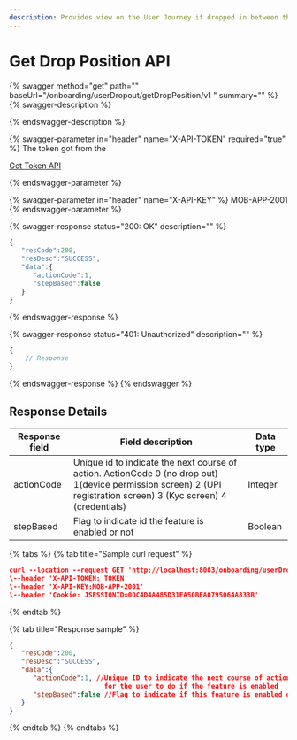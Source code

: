 ```yaml
---
description: Provides view on the User Journey if dropped in between the Registration flow
---
```


# Get Drop Position API



{% swagger method="get" path="" baseUrl="<domain>/onboarding/userDropout/getDropPosition/v1 " summary="" %}
{% swagger-description %}

{% endswagger-description %}

{% swagger-parameter in="header" name="X-API-TOKEN" required="true" %}
The token got from the  

[Get Token API](../../common-apis/get-app-token-api.md)


{% endswagger-parameter %}

{% swagger-parameter in="header" name="X-API-KEY" %}
MOB-APP-2001
{% endswagger-parameter %}

{% swagger-response status="200: OK" description="" %}
```javascript
{
   "resCode":200,
   "resDesc":"SUCCESS",
   "data":{
      "actionCode":1,
      "stepBased":false
   }
}
```
{% endswagger-response %}

{% swagger-response status="401: Unauthorized" description="" %}
```javascript
{
    // Response
}
```
{% endswagger-response %}
{% endswagger %}

## Response Details

| Response field | Field description                                                                                                                                                  | Data type |
| -------------- | ------------------------------------------------------------------------------------------------------------------------------------------------------------------ | --------- |
| actionCode     | Unique id to indicate the next course of action. ActionCode 0 (no drop out) 1(device permission screen) 2 (UPI registration screen) 3 (Kyc screen) 4 (credentials) | Integer   |
| stepBased      | Flag to indicate id the feature is enabled or not                                                                                                                  | Boolean   |

{% tabs %}
{% tab title="Sample curl request" %}
```json
curl --location --request GET 'http://localhost:8083/onboarding/userDropout/getDropPosition/v1 ' \
\--header 'X-API-TOKEN: TOKEN'
\--header 'X-API-KEY:MOB-APP-2001'
\--header 'Cookie: JSESSIONID=0DC4D4A485D31EA50BEA0795064A833B'
```
{% endtab %}

{% tab title="Response sample" %}
```json
{
   "resCode":200,
   "resDesc":"SUCCESS",
   "data":{
      "actionCode":1, //Unique ID to indicate the next course of action 
                        for the user to do if the feature is enabled
      "stepBased":false //Flag to indicate if this feature is enabled or not
   }
}
```
{% endtab %}
{% endtabs %}
